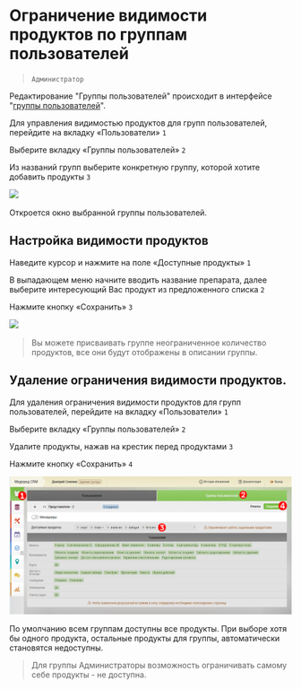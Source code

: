 # Ограничение видимости продуктов по группам пользователей

>`Администратор`

Редактирование "Группы пользователей" происходит в интерфейсе "[группы пользователей](accounts-group.html)".

Для управления видимостью продуктов для групп пользователей, перейдите на вкладку «Пользователи» `1` 

Выберите вкладку «Группы пользователей» `2`

Из названий групп выберите конкретную группу, которой хотите добавить продукты `3` 

![](../images/сhoosing_group.png)

Откроется окно выбранной группы пользователей.

## Настройка видимости продуктов

Наведите курсор и нажмите на поле «Доступные продукты» `1`

В выпадающем меню начните вводить название препарата, далее выберите интересующий Вас продукт из предложенного списка `2`

Нажмите кнопку «Сохранить» `3`

![](../images/сhoosing_drug_group.png)

 >Вы можете присваивать группе неограниченное количество продуктов, все они будут отображены в описании группы.
 
 ## Удаление ограничения видимости продуктов.

Для удаления ограничения видимости продуктов для групп пользователей, перейдите на вкладку «Пользователи» `1`

Выберите вкладку «Группы пользователей» `2`

Удалите продукты, нажав на крестик перед продуктами `3`

Нажмите кнопку «Сохранить» `4`

![](../images/delete_drug_group.png)

 По умолчанию всем группам доступны все продукты. При выборе хотя бы одного продукта, остальные продукты для группы, автоматически становятся недоступны. 

 >Для группы Администраторы возможность ограничивать самому себе продукты - не доступна.
